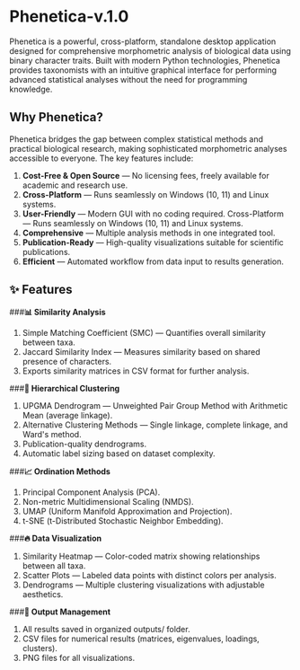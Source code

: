 # **Phenetica-v.1.0**
Phenetica is a powerful, cross-platform, standalone desktop application designed for comprehensive morphometric analysis of biological data using binary character traits. Built with modern Python technologies, Phenetica provides taxonomists with an intuitive graphical interface for performing advanced statistical analyses without the need for programming knowledge.

## **Why Phenetica?**
Phenetica bridges the gap between complex statistical methods and practical biological research, making sophisticated morphometric analyses accessible to everyone. The key features include:
1. **Cost-Free & Open Source** — No licensing fees, freely available for academic and research use.
2. **Cross-Platform** — Runs seamlessly on Windows (10, 11) and Linux systems.
3. **User-Friendly** — Modern GUI with no coding required. Cross-Platform — Runs seamlessly on Windows (10, 11) and Linux systems.
4. **Comprehensive** — Multiple analysis methods in one integrated tool.
5. **Publication-Ready** — High-quality visualizations suitable for scientific publications.
6. **Efficient** — Automated workflow from data input to results generation.

## **✨ Features**

###**📊 Similarity Analysis**
1. Simple Matching Coefficient (SMC) — Quantifies overall similarity between taxa.
2. Jaccard Similarity Index — Measures similarity based on shared presence of characters.
3. Exports similarity matrices in CSV format for further analysis.

###**🌳 Hierarchical Clustering**
1. UPGMA Dendrogram — Unweighted Pair Group Method with Arithmetic Mean (average linkage).
2. Alternative Clustering Methods — Single linkage, complete linkage, and Ward's method.
3. Publication-quality dendrograms.
4. Automatic label sizing based on dataset complexity.

###**📈 Ordination Methods**
1. Principal Component Analysis (PCA).
2. Non-metric Multidimensional Scaling (NMDS).
3. UMAP (Uniform Manifold Approximation and Projection).
4. t-SNE (t-Distributed Stochastic Neighbor Embedding).

###**🔥 Data Visualization**
1. Similarity Heatmap — Color-coded matrix showing relationships between all taxa.
2. Scatter Plots — Labeled data points with distinct colors per analysis.
3. Dendrograms — Multiple clustering visualizations with adjustable aesthetics.

###**💾 Output Management**

1. All results saved in organized outputs/ folder.
2. CSV files for numerical results (matrices, eigenvalues, loadings, clusters).
3. PNG files for all visualizations.


